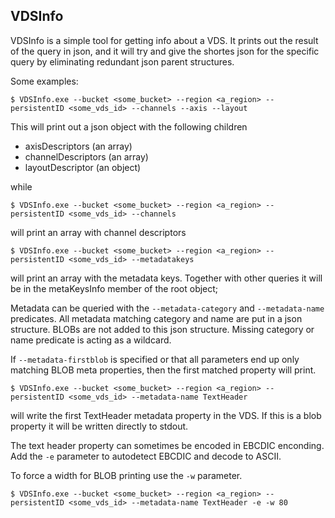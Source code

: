 ## VDSInfo

VDSInfo is a simple tool for getting info about a VDS. It prints out the result
of the query in json, and it will try and give the shortes json for the
specific query by eliminating redundant json parent structures.

Some examples:
```
$ VDSInfo.exe --bucket <some_bucket> --region <a_region> --persistentID <some_vds_id> --channels --axis --layout
```
This will print out a json object with the following children
 * axisDescriptors (an array)
 * channelDescriptors (an array)
 * layoutDescriptor (an object)

while
```
$ VDSInfo.exe --bucket <some_bucket> --region <a_region> --persistentID <some_vds_id> --channels
```
will print an array with channel descriptors

```
$ VDSInfo.exe --bucket <some_bucket> --region <a_region> --persistentID <some_vds_id> --metadatakeys
```
will print an array with the metadata keys. Together with other queries it
will be in the metaKeysInfo member of the root object;

Metadata can be queried with the `--metadata-category` and `--metadata-name`
predicates. All metadata matching category and name are put in a json structure.
BLOBs are not added to this json structure. Missing category or name predicate
is acting as a wildcard.

If `--metadata-firstblob` is specified or that all parameters end up only matching
BLOB meta properties, then the first matched property will print.

```
$ VDSInfo.exe --bucket <some_bucket> --region <a_region> --persistentID <some_vds_id> --metadata-name TextHeader
```
will write the first TextHeader metadata property in the VDS. If this is a
blob property it will be written directly to stdout.

The text header property can sometimes be encoded in EBCDIC enconding. Add the
`-e` parameter to autodetect EBCDIC and decode to ASCII.

To force a width for BLOB printing use the `-w` parameter.
```
$ VDSInfo.exe --bucket <some_bucket> --region <a_region> --persistentID <some_vds_id> --metadata-name TextHeader -e -w 80
```

